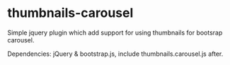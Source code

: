 thumbnails-carousel
===================
Simple jquery plugin which add support for using thumbnails for bootsrap carousel.

Dependencies: jQuery & bootstrap.js, include thumbnails.carousel.js after.
